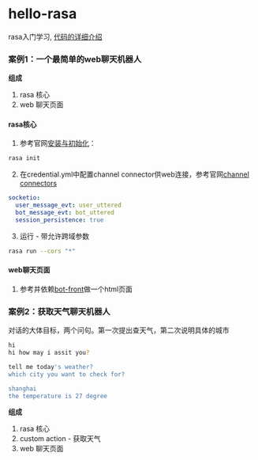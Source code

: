 # hello-rasa
rasa入门学习, [代码的详细介绍](https://51fhd.com/dev/hello-rasa/)

### 案例1：一个最简单的web聊天机器人

**组成**

1. rasa 核心
2. web 聊天页面

#### rasa核心

1. 参考官网[安装与初始化](https://rasa.com/docs/rasa/installation)：

```bash
rasa init
```

2. 在credential.yml中配置channel connector供web连接，参考官网[channel connectors](https://rasa.com/docs/rasa/connectors/your-own-website)

```yml
socketio:
  user_message_evt: user_uttered
  bot_message_evt: bot_uttered
  session_persistence: true
```

3. 运行 - 带允许跨域参数

```bash
rasa run --cors "*"
```

#### web聊天页面

1. 参考并依赖[bot-front](https://github.com/botfront/rasa-webchat)做一个html页面

### 案例2：获取天气聊天机器人

对话的大体目标，两个问句。第一次提出查天气，第二次说明具体的城市

```bash
hi
hi how may i assit you?

tell me today's weather?
which city you want to check for?

shanghai
the temperature is 27 degree
```

**组成**

1. rasa 核心
2. custom action - 获取天气
3. web 聊天页面


